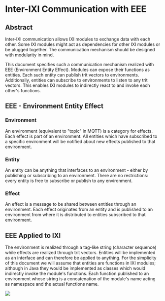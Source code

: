 # Inter-IXI Communication with EEE

## Abstract

Inter-IXI communication allows IXI modules to exchange data with each other. Some IXI modules might act as dependencies for other IXI modules or be plugged together. The communication mechanism should be designed with modularity in mind.

This document specifies such a communication mechanism realized with EEE (Environment Entity Effect). Modules can expose their functions as entities. Each such entity can publish trit vectors to environments. Additionally, entities can subscribe to environments to listen to any trit vectors. This enables IXI modules to indirectly react to and invoke each other's functions.

## EEE - Environment Entity Effect

### Environment

An environment (equivalent to "topic" in MQTT) is a category for effects. Each effect is part of an environment. All entities which have subscribed to a specific environment will be notified about new effects published to that environment.

### Entity

An entity can be anything that interfaces to an environment - either by publishing or subscribing to an environment. There are no restrictions: every entity is free to subscribe or publish to any environment.

### Effect

An effect is a message to be shared between entities through an environment. Each effect originates from an entity and is published to an environment from where it is distributed to entities subscribed to that environment.

## EEE Applied to IXI

The environment is realized through a tag-like string (character sequence) while effects are realized through trit vectors. Entities will be implemented as an interface and can therefore be applied to anything. For the simplicity of this document we will assume that entities are functions in IXI modules; although in Java they would be implemented as classes which would indirectly invoke the module's functions. Each function published to an environment whose string is a concatenation of the module's name acting as namespace and the actual functions name.

<img src="https://svgur.com/i/Ba8.svg" />